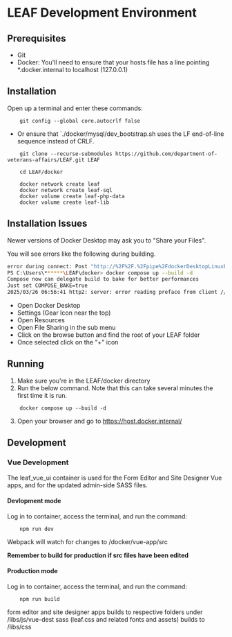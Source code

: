 # LEAF Development Environment

## Prerequisites
- Git
- Docker:  You'll need to ensure that your hosts file has a line pointing *.docker.internal to localhost (127.0.0.1)

## Installation

Open up a terminal and enter these commands: 
```
    git config --global core.autocrlf false
```
  - Or ensure that `./docker/mysql/dev_bootstrap.sh uses the LF end-of-line sequence instead of CRLF.

```
    git clone --recurse-submodules https://github.com/department-of-veterans-affairs/LEAF.git LEAF

    cd LEAF/docker

    docker network create leaf
    docker network create leaf-sql
    docker volume create leaf-php-data
    docker volume create leaf-lib
```

## Installation Issues
Newer versions of Docker Desktop may ask you to "Share your Files".

You will see errors like the following during building.
``` bash
error during connect: Post "http://%2F%2F.%2Fpipe%2FdockerDesktopLinuxEngine/v1.48/containers/create?name=leaf-php-fpm-1": EOF
PS C:\Users\******\LEAF\docker> docker compose up --build -d
Compose now can delegate build to bake for better performances
Just set COMPOSE_BAKE=true
2025/03/26 06:56:41 http2: server: error reading preface from client //./pipe/dockerDesktopLinuxEngine: file has already been closed
```

 - Open Docker Desktop
 - Settings (Gear Icon near the top) 
 - Open Resources
 - Open File Sharing in the sub menu
 - Click on the browse button and find the root of your LEAF folder
 - Once selected click on the "+" icon 


## Running

1. Make sure you're in the LEAF/docker directory
2. Run the below command. Note that this can take several minutes the first time it is run.

```
    docker compose up --build -d
```

3. Open your browser and go to https://host.docker.internal/ 

## Development

### Vue Development

The leaf_vue_ui container is used for the Form Editor and Site Designer Vue apps, and for the updated admin-side SASS files.

#### Devlopment mode

Log in to container, access the terminal, and run the command:
```
    npm run dev
```

Webpack will watch for changes to /docker/vue-app/src

**Remember to build for production if src files have been edited**

#### Production mode

Log in to container, access the terminal, and run the command:
```
    npm run build
```

form editor and site designer apps builds to respective folders under /libs/js/vue-dest
sass (leaf.css and related fonts and assets) builds to /libs/css

